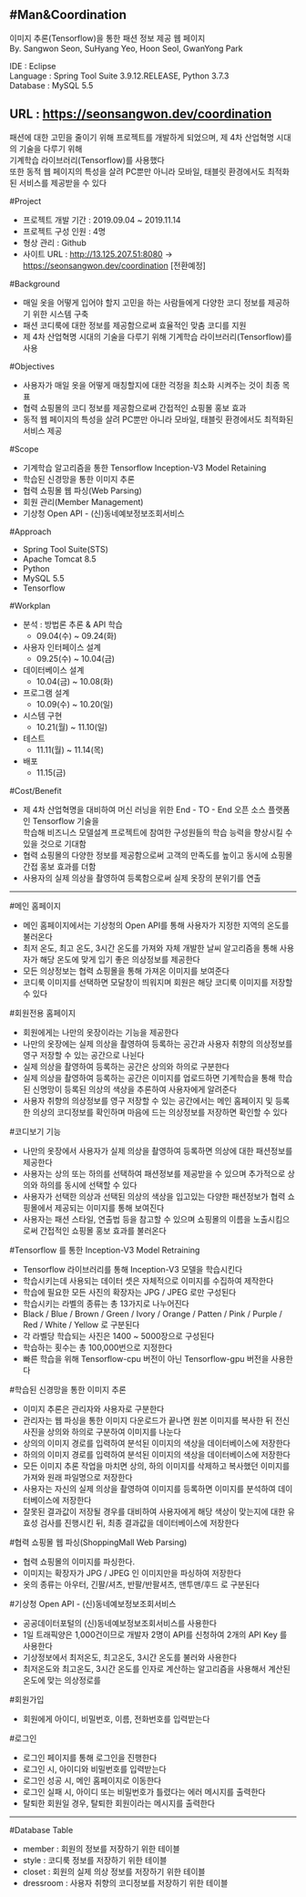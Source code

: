 #Man&Coordination
-----------------------------------------------------------------
이미지 추론(Tensorflow)을 통한 패션 정보 제공 웹 페이지   
By. Sangwon Seon, SuHyang Yeo, Hoon Seol, GwanYong Park   

IDE : Eclipse   
Language : Spring Tool Suite 3.9.12.RELEASE, Python 3.7.3   
Database : MySQL 5.5  

URL : https://seonsangwon.dev/coordination
------------------------------------------------------------------

패션에 대한 고민을 줄이기 위해 프로젝트를 개발하게 되었으며, 제 4차 산업혁명 시대의 기술을 다루기 위해   
기계학습 라이브러리(Tensorflow)를 사용했다   
또한 동적 웹 페이지의 특성을 살려 PC뿐만 아니라 모바일, 태블릿 환경에서도 최적화된 서비스를 제공받을 수 있다

#Project
 - 프로젝트 개발 기간 : 2019.09.04 ~ 2019.11.14
 - 프로젝트 구성 인원 : 4명
 - 형상 관리 : Github
 - 사이트 URL : http://13.125.207.51:8080 → https://seonsangwon.dev/coordination [전환예정]
 
#Background
 - 매일 옷을 어떻게 입어야 할지 고민을 하는 사람들에게 다양한 코디 정보를 제공하기 위한 시스템 구축
 - 패션 코디룩에 대한 정보를 제공함으로써 효율적인 맞춤 코디를 지원
 - 제 4차 산업혁명 시대의 기술을 다루기 위해 기계학습 라이브러리(Tensorflow)를 사용
 
#Objectives
 - 사용자가 매일 옷을 어떻게 매칭할지에 대한 걱정을 최소화 시켜주는 것이 최종 목표
 - 협력 쇼핑몰의 코디 정보를 제공함으로써 간접적인 쇼핑몰 홍보 효과
 - 동적 웹 페이지의 특성을 살려 PC뿐만 아니라 모바일, 태블릿 환경에서도 최적화된 서비스 제공
 
#Scope
 - 기계학습 알고리즘을 통한 Tensorflow Inception-V3 Model Retaining
 - 학습된 신경망을 통한 이미지 추론
 - 협력 쇼핑몰 웹 파싱(Web Parsing)
 - 회원 관리(Member Management)
 - 기상청 Open API - (신)동네예보정보조회서비스
 
#Approach
 - Spring Tool Suite(STS)
 - Apache Tomcat 8.5
 - Python
 - MySQL 5.5
 - Tensorflow
  
#Workplan
 - 분석 : 방법론 추론 & API 학습
    - 09.04(수) ~ 09.24(화)
 - 사용자 인터페이스 설계
    - 09.25(수) ~ 10.04(금)
 - 데이터베이스 설계
    - 10.04(금) ~ 10.08(화)
 - 프로그램 설계
    - 10.09(수) ~ 10.20(일)
 - 시스템 구현
    - 10.21(월) ~ 11.10(일)
 - 테스트
    - 11.11(월) ~ 11.14(목)
 - 배포
    - 11.15(금)
  
#Cost/Benefit
 - 제 4차 산업혁명을 대비하여 머신 러닝을 위한 End - TO - End 오픈 소스 플랫폼인 Tensorflow 기술을   
   학습해 비즈니스 모델설계 프로젝트에 참여한 구성원들의 학습 능력을 향상시킬 수 있을 것으로 기대함
 - 협력 쇼핑몰의 다양한 정보를 제공함으로써 고객의 만족도를 높이고 동시에 쇼핑몰 간접 홍보 효과를 더함
 - 사용자의 실제 의상을 촬영하여 등록함으로써 실제 옷장의 분위기를 연출
 
------------------------------------------------------------------

#메인 홈페이지
 - 메인 홈페이지에서는 기상청의 Open API를 통해 사용자가 지정한 지역의 온도를 불러온다
 - 최저 온도, 최고 온도, 3시간 온도를 가져와 자체 개발한 날씨 알고리즘을 통해 사용자가 해당 온도에 맞게
   입기 좋은 의상정보를 제공한다
 - 모든 의상정보는 협력 쇼핑몰을 통해 가져온 이미지를 보여준다
 - 코디룩 이미지를 선택하면 모달창이 띄워지며 회원은 해당 코디룩 이미지를 저장할 수 있다
 
#회원전용 홈페이지
 - 회원에게는 나만의 옷장이라는 기능을 제공한다
 - 나만의 옷장에는 실제 의상을 촬영하여 등록하는 공간과 사용자 취향의 의상정보를 영구 저장할 수 있는 공간으로 나뉜다
 - 실제 의상을 촬영하여 등록하는 공간은 상의와 하의로 구분한다
 - 실제 의상을 촬영하여 등록하는 공간은 이미지를 업로드하면 기계학습을 통해 학습된 신명망이
   등록된 의상의 색상을 추론하여 사용자에게 알려준다
 - 사용자 취향의 의상정보를 영구 저장할 수 있는 공간에서는 메인 홈페이지 및 등록한 의상의 코디정보를 확인하며
   마음에 드는 의상정보를 저장하면 확인할 수 있다

#코디보기 기능
 - 나만의 옷장에서 사용자가 실제 의상을 촬영하여 등록하면 의상에 대한 패션정보를 제공한다
 - 사용자는 상의 또는 하의를 선택하여 패션정보를 제공받을 수 있으며 추가적으로 상의와 하의를 동시에 선택할 수 있다
 - 사용자가 선택한 의상과 선택된 의상의 색상을 입고있는 다양한 패션정보가 협력 쇼핑몰에서 
   제공되는 이미지를 통해 보여진다
 - 사용자는 패션 스타일, 연출법 등을 참고할 수 있으며 쇼핑몰의 이름을 노출시킴으로써
   간접적인 쇼핑몰 홍보 효과를 불러온다
   
#Tensorflow 를 통한 Inception-V3 Model Retraining
 - Tensorflow 라이브러리를 통해 Inception-V3 모델을 학습시킨다
 - 학습시키는데 사용되는 데이터 셋은 자체적으로 이미지를 수집하여 제작한다
 - 학습에 필요한 모든 사진의 확장자는 JPG / JPEG 로만 구성된다
 - 학습시키는 라벨의 종류는 총 13가지로 나누어진다
 - Black / Blue / Brown / Green / Ivory / Orange / Patten / Pink / Purple / Red / White / Yellow 로 구분된다
 - 각 라벨당 학습되는 사진은 1400 ~ 5000장으로 구성된다
 - 학습하는 횟수는 총 100,000번으로 지정한다
 - 빠른 학습을 위해 Tensorflow-cpu 버전이 아닌 Tensorflow-gpu 버전을 사용한다
 
#학습된 신경망을 통한 이미지 추론
 - 이미지 추론은 관리자와 사용자로 구분한다
 - 관리자는 웹 파싱을 통한 이미지 다운로드가 끝나면 원본 이미지를 복사한 뒤
   전신 사진을 상의와 하의로 구분하여 이미지를 나눈다
 - 상의의 이미지 경로를 입력하여 분석된 이미지의 색상을 데이터베이스에 저장한다
 - 하의의 이미지 경로를 입력하여 분석된 이미지의 색상을 데이터베이스에 저장한다
 - 모든 이미지 추론 작업을 마치면 상의, 하의 이미지를 삭제하고 복사했던 이미지를 가져와
   원래 파일명으로 저장한다
 - 사용자는 자신의 실제 의상을 촬영하여 이미지를 등록하면 이미지를 분석하여 데이터베이스에 저장한다
 - 잘못된 결과값이 저장될 경우를 대비하여 사용자에게 해당 색상이 맞는지에 대한 유효성 검사를 진행시킨 뒤,
   최종 결과값을 데이터베이스에 저장한다
   
#협력 쇼핑몰 웹 파싱(ShoppingMall Web Parsing)
 - 협력 쇼핑몰의 이미지를 파싱한다.
 - 이미지는 확장자가 JPG / JPEG 인 이미지만을 파싱하여 저장한다
 - 옷의 종류는 아우터, 긴팔/셔츠, 반팔/반팔셔츠, 맨투맨/후드 로 구분된다
 
#기상청 Open API - (신)동네예보정보조회서비스
 - 공공데이터포털의 (신)동네예보정보조회서비스를 사용한다
 - 1일 트래픽양은 1,000건이므로 개발자 2명이 API를 신청하여 2개의 API Key 를 사용한다
 - 기상정보에서 최저온도, 최고온도, 3시간 온도를 불러와 사용한다
 - 최저온도와 최고온도, 3시간 온도를 인자로 계산하는 알고리즘을 사용해서 계산된 온도에 맞는 의상정로를 
 
#회원가입
 - 회원에게 아이디, 비밀번호, 이름, 전화번호를 입력받는다
 
#로그인
 - 로그인 페이지를 통해 로그인을 진행한다
 - 로그인 시, 아이디와 비밀번호를 입력받는다
 - 로그인 성공 시, 메인 홈페이지로 이동한다
 - 로그인 실패 시, 아이디 또는 비밀번호가 틀렸다는 에러 메시지를 출력한다
 - 탈퇴한 회원일 경우, 탈퇴한 회원이라는 메시지를 출력한다
 
------------------------------------------------------------------

#Database Table   
 - member : 회원의 정보를 저장하기 위한 테이블
 - style  : 코디룩 정보를 저장하기 위한 테이블
 - closet : 회원의 실제 의상 정보를 저장하기 위한 테이블
 - dressroom : 사용자 취향의 코디정보를 저장하기 위한 테이블
